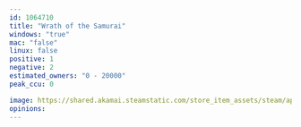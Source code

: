 ```yaml
---
id: 1064710
title: "Wrath of the Samurai"
windows: "true"
mac: "false"
linux: false
positive: 1
negative: 2
estimated_owners: "0 - 20000"
peak_ccu: 0

image: https://shared.akamai.steamstatic.com/store_item_assets/steam/apps/1064710/header.jpg?t=1673961713
opinions:
---
```

